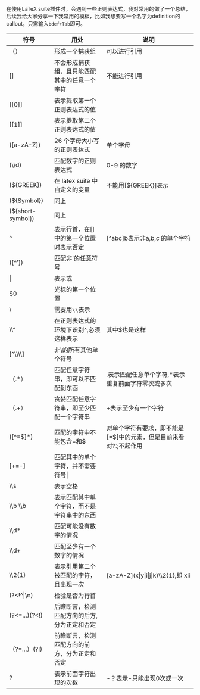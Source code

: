 在使用LaTeX suite插件时，会遇到一些正则表达式，我对常用的做了一个总结，后续我给大家分享一下我常用的模板，比如我想要写一个名字为definition的callout，只需输入`bdef+Tab`即可。

| 符号 | 用处 | 说明 |
| ---- | ---- | ---- |
| （） | 形成一个捕获组 | 可以进行引用 |
| \[\] | 不会形成捕获组，且只能匹配其中的任意一个字符 | 不能进行引用 |
| \[\[0\]\] | 表示提取第一个正则表达式的值 |  |
| \[\[1]] | 表示提取第二个正则表达式的值 |  |
| \(\[a-zA-Z]) | 26 个字母大小写的正则表达式 | 单个字母 |
| (\\\\d) | 匹配数字的正则表达式 | 0-9 的数字 |
| (${GREEK}) | 在 latex suite 中自定义的变量 | 不能用\[${GREEK}\]表示 |
| (${Symbol}) | 同上 |  |
| (${short-symbol}) | 同上 |  |
| ^ | 表示行首，在\[\]中的第一个位置时表示否定 | \[^abc\]b表示非a,$b$,$c$ 的单个字符 |
| (\[^\'\]) | 匹配非'的任意符号 |  |
| \| | 表示或 |  |
| $0 | 光标的第一个位置 |  |
| \\ | 需要用`\\`表示 |  |
| \\\\^ | 在正则表达式的环境下识别^,必须这样表示 | 其中\$也是这样 |
| \[^\\\\\\\\] | 非\\的所有其他单个符号 |  |
| （.\*） | 匹配任意字符串，即可以不匹配到东西 | .表示匹配任意单个字符,\*表示重复前面字符零次或多次 |
| （.+） | 贪婪匹配任意字符串，即至少匹配一个字符串 | +表示至少有一个字符 |
| (\[^=\$\]\*) | 匹配的字符中不能包含=和\$ | 对单个字符有要求，即不能是\[=\$\]中的元素，但是目前来看对?:;不起作用 |
| [+=-] | 匹配其中的单个字符，并不需要符号\| |  |
| \\\\s | 表示空格 |  |
| \\\\b \\\\b | 表示匹配其中单个字符，而不是字符串中的东西 |  |
| \\\\d\* | 匹配可能没有数字的情况 |  |
| \\\\d+ | 匹配至少有一个数字的情况 |  |
| \\\\2{1} | 表示引用第二个被匹配的字符，且出现一次 | \[a-zA-Z\](x\|y\|i\|j\|k)\\\\2{1},即 xii |
| (?<!^\|\n) | 检验是否为行首 |  |
| (?<=...)(?<!) | 后瞻断言，检测匹配方向的后方,分为正定和否定 |  |
| （?=...）(?!) | 前瞻断言，检测匹配方向的前方，分为正定和否定 |  |
| ? | 表示前面字符出现的次数 | -？表示-只能出现0次或一次 |